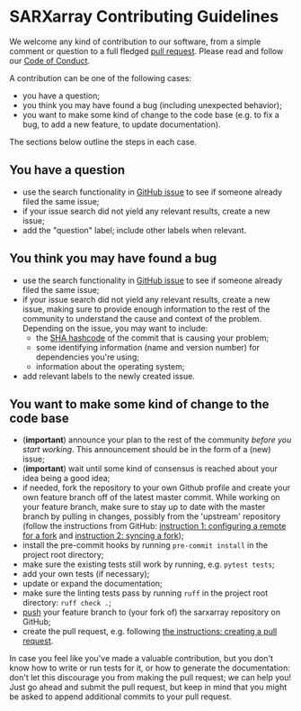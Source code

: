 
# SARXarray Contributing Guidelines


We welcome any kind of contribution to our software, from a simple comment 
or question to a full fledged [pull request](https://help.github.com/articles/about-pull-requests/). 
Please read and follow our [Code of Conduct](./CODE_OF_CONDUCT.md).

A contribution can be one of the following cases:

- you have a question;
- you think you may have found a bug (including unexpected behavior);
- you want to make some kind of change to the code base (e.g. to fix a bug, to add a new feature, to update documentation).

The sections below outline the steps in each case.

## You have a question

-  use the search functionality in [GitHub issue](https://github.com/TUDelftGeodesy/sarxarray/issues)
to see if someone already filed the same issue;
-  if your issue search did not yield any relevant results, create a new issue;
-  add the "question" label; include other labels when relevant.

## You think you may have found a bug

- use the search functionality in [GitHub issue](https://github.com/TUDelftGeodesy/sarxarray/issues) to see if someone already filed the same issue;
- if your issue search did not yield any relevant results, create a new issue, making sure to provide enough information to the rest of the community to understand the cause and context of the problem. Depending on the issue, you may want to include:
    - the [SHA hashcode](https://help.github.com/articles/autolinked-references-and-urls/#commit-shas>) of the commit that is causing your problem;
    - some identifying information (name and version number) for dependencies you're using;
    - information about the operating system;
- add relevant labels to the newly created issue.

## You want to make some kind of change to the code base

- (**important**) announce your plan to the rest of the community *before you start working*. This announcement should be in the form of a (new) issue;
- (**important**) wait until some kind of consensus is reached about your idea being a good idea;
- if needed, fork the repository to your own Github profile and create your own feature branch off of the latest master commit. While working on your feature branch, make sure to stay up to date with the master branch by pulling in changes, possibly from the 'upstream' repository (follow the instructions from GitHub: [instruction 1: configuring a remote for a fork](https://help.github.com/articles/configuring-a-remote-for-a-fork/) and [instruction 2: syncing a fork](https://help.github.com/articles/syncing-a-fork/));
- install the pre-commit hooks by running `pre-commit install` in the project root directory;
- make sure the existing tests still work by running, e.g. `pytest tests`;
- add your own tests (if necessary);
- update or expand the documentation;
- make sure the linting tests pass by running `ruff` in the project root directory: `ruff check .`;
- [push](http://rogerdudler.github.io/git-guide/) your feature branch to (your fork of) the sarxarray repository on GitHub;
- create the pull request, e.g. following [the instructions: creating a pull request](https://help.github.com/articles/creating-a-pull-request/).

In case you feel like you've made a valuable contribution, but you don't know how to write or run tests for it, or how to generate the documentation: don't let this discourage you from making the pull request; we can help you! Just go ahead and submit the pull request, but keep in mind that you might be asked to append additional commits to your pull request.